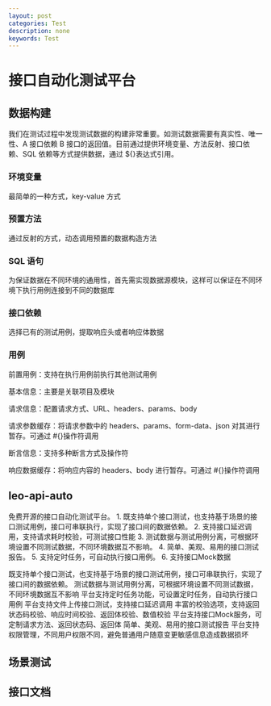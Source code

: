 ```yaml
---
layout: post
categories: Test
description: none
keywords: Test
---
```

# 接口自动化测试平台

## 数据构建
我们在测试过程中发现测试数据的构建非常重要。如测试数据需要有真实性、唯一性、A 接口依赖 B 接口的返回值。目前通过提供环境变量、方法反射、接口依赖、SQL 依赖等方式提供数据，通过 ${}表达式引用。

### 环境变量
最简单的一种方式，key-value 方式

### 预置方法
通过反射的方式，动态调用预置的数据构造方法

### SQL 语句
为保证数据在不同环境的通用性，首先需实现数据源模块，这样可以保证在不同环境下执行用例连接到不同的数据库

### 接口依赖
选择已有的测试用例，提取响应头或者响应体数据

### 用例
前置用例：支持在执行用例前执行其他测试用例

基本信息：主要是关联项目及模块

请求信息：配置请求方式、URL、headers、params、body

请求参数缓存：将请求参数中的 headers、params、form-data、json 对其进行暂存。可通过 #{}操作符调用

断言信息：支持多种断言方式及操作符

响应数据缓存：将响应内容的 headers、body 进行暂存。可通过 #{}操作符调用

## leo-api-auto
免费开源的接口自动化测试平台。 1. 既支持单个接口测试，也支持基于场景的接口测试用例，接口可串联执行，实现了接口间的数据依赖。 2. 支持接口延迟调用，支持请求耗时校验，可测试接口性能 3. 测试数据与测试用例分离，可根据环境设置不同测试数据，不同环境数据互不影响。 4. 简单、美观、易用的接口测试报告。 5. 支持定时任务，可自动执行接口用例。 6. 支持接口Mock数据

既支持单个接口测试，也支持基于场景的接口测试用例，接口可串联执行，实现了接口间的数据依赖。
测试数据与测试用例分离，可根据环境设置不同测试数据，不同环境数据互不影响
平台支持定时任务功能，可设置定时任务，自动执行接口用例
平台支持文件上传接口测试，支持接口延迟调用
丰富的校验选项，支持返回状态码校验、响应时间校验、返回体校验、数值校验
平台支持接口Mock服务，可定制请求方法、返回状态码、返回体
简单、美观、易用的接口测试报告
平台支持权限管理，不同用户权限不同，避免普通用户随意变更敏感信息造成数据损坏

## 场景测试

## 接口文档

